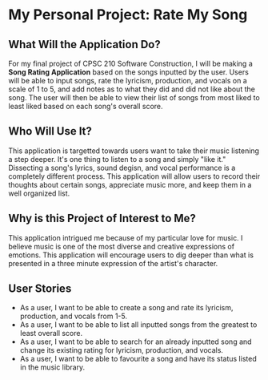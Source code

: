 # My Personal Project: Rate My Song

## What Will the Application Do?
For my final project of CPSC 210 Software Construction, I will be making a **Song Rating Application**
based on the songs inputted by the user. Users will be able to input songs, rate the lyricism, production,
and vocals on a scale of 1 to 5, and add notes as to what they did and did not like about the song. 
The user will then be able to view their list of songs from most liked to least liked based on each song's
overall score.

## Who Will Use It?
This application is targetted towards users want to take their music listening a step deeper. It's one thing
to listen to a song and simply "like it." Dissecting a song's lyrics, sound degisn, and vocal performance
is a completely different process. This application will allow users to record their thoughts about certain
songs, appreciate music more, and keep them in a well organized list.

## Why is this Project of Interest to Me?
This application intrigued me because of my particular love for music. I believe music is one of the 
most diverse and creative expressions of emotions. This application will encourage users to dig deeper
than what is presented in a three minute expression of the artist's character. 

## User Stories
- As a user, I want to be able to create a song and rate its lyricism, production, and vocals from 1-5.
- As a user, I want to be able to list all inputted songs from the greatest to least overall score.
- As a user, I want to be able to search for an already inputted song and change its existing rating 
for lyricism, production, and vocals. 
- As a user, I want to be able to favourite a song and have its status listed in the music library.